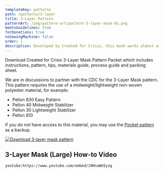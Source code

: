 ```yaml
---
templateKey: patterns
path: /patterns/3-layer
title: 3-Layer Pattern
patternArt: /img/pattern-art/pattern-3-layer-mask-01.png
meetsGuidelines: true
forDonations: true
noSewingMachine: false
order: 1
description: Developed by Created for Crisis, this mask works almost as hard as our medical professionals. This pattern features a middle layer of non-woven material between two layers of cotton.
---
```


Download Created for Crisis 3-Layer Mask Pattern Packet which includes instructions, pattern, tips, materials guide, process guide and packing sheet.

We are in discussions to partner with the CDC for the 3-Layer Mask pattern. This pattern requires the use of a midweight/lightweight non-woven polyester material, for example:

- Pellon 830 Easy Pattern
- Pellon 40 Midweight Stabilizer
- Pellon 30 Lightweight Stabilizer
- Pellon 810

If you do not have access to this material, you may use the [Pocket pattern](https://masksnow.org/docs/CFC_Pocket_Mask_3_28.pdf) as a backup.

[![Download 3-layer mask pattern](/img/3-layer-mask-download.png 'Download 3-layer mask pattern')](https://masksnow.org/docs/CFCMask_3_27.pdf)

## 3-Layer Mask (Large) How-to Video

`youtube:https://www.youtube.com/embed/J0HnaWUIyzg`
